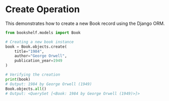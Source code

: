 # Create Operation

This demonstrates how to create a new Book record using the Django ORM.

```python
from bookshelf.models import Book

# Creating a new book instance
book = Book.objects.create(
    title="1984",
    author="George Orwell",
    publication_year=1949
)

# Verifying the creation
print(book)
# Output: 1984 by George Orwell (1949)
Book.objects.all()
# Output: <QuerySet [<Book: 1984 by George Orwell (1949)>]>
